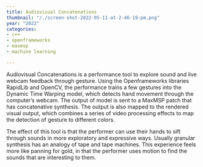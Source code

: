 ```yaml
---
title: Audiovisual Concatenations
thumbnail: "/./screen-shot-2022-05-11-at-2-46-19-pm.png"
year: "2022"
categories:
- c++
- openframeworks
- maxmsp
- machine learning

---
```

Audiovisual Concatenations is a performance tool to explore sound and live webcam feedback through gesture. Using the Openframeworks libraries RapidLib and OpenCV, the performance trains a few gestures into the Dynamic Time Warping model, which detects hand movement through the computer’s webcam. The output of model is sent to a MaxMSP patch that has concatenative synthesis. The output is also mapped to the rendered visual output, which combines a series of video processing effects to map the detection of gesture to different colors. 

The effect of this tool is that the performer can use their hands to sift through sounds in more exploratory and expressive ways. Usually granular synthesis has an analogy of tape and tape machines. This experience feels more like panning for gold, in that the performer uses motion to find the sounds that are interesting to them.